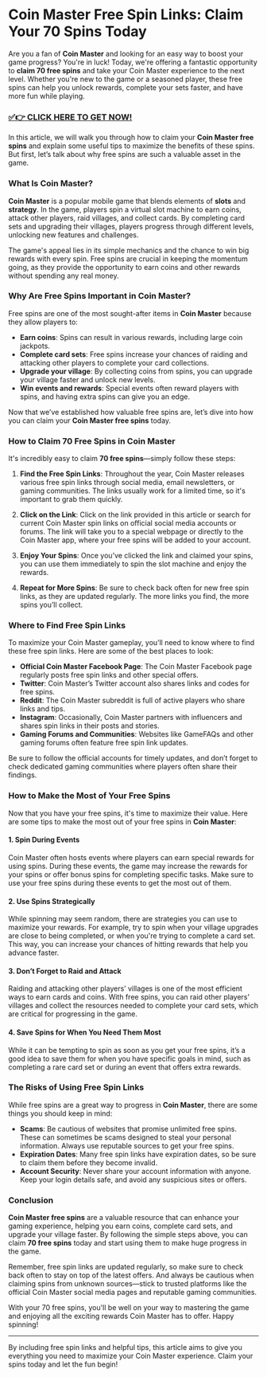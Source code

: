 # Coin Master Free Spin Links: Claim Your 70 Spins Today

Are you a fan of **Coin Master** and looking for an easy way to boost your game progress? You're in luck! Today, we're offering a fantastic opportunity to **claim 70 free spins** and take your Coin Master experience to the next level. Whether you're new to the game or a seasoned player, these free spins can help you unlock rewards, complete your sets faster, and have more fun while playing.

### [✅👉 CLICK HERE TO GET NOW!](https://freerewards.xyz/coin/master/)

In this article, we will walk you through how to claim your **Coin Master free spins** and explain some useful tips to maximize the benefits of these spins. But first, let’s talk about why free spins are such a valuable asset in the game.

### What Is Coin Master?

**Coin Master** is a popular mobile game that blends elements of **slots** and **strategy**. In the game, players spin a virtual slot machine to earn coins, attack other players, raid villages, and collect cards. By completing card sets and upgrading their villages, players progress through different levels, unlocking new features and challenges.

The game's appeal lies in its simple mechanics and the chance to win big rewards with every spin. Free spins are crucial in keeping the momentum going, as they provide the opportunity to earn coins and other rewards without spending any real money.

### Why Are Free Spins Important in Coin Master?

Free spins are one of the most sought-after items in **Coin Master** because they allow players to:

- **Earn coins**: Spins can result in various rewards, including large coin jackpots.
- **Complete card sets**: Free spins increase your chances of raiding and attacking other players to complete your card collections.
- **Upgrade your village**: By collecting coins from spins, you can upgrade your village faster and unlock new levels.
- **Win events and rewards**: Special events often reward players with spins, and having extra spins can give you an edge.

Now that we’ve established how valuable free spins are, let’s dive into how you can claim your **Coin Master free spins** today.

### How to Claim 70 Free Spins in Coin Master

It's incredibly easy to claim **70 free spins**—simply follow these steps:

1. **Find the Free Spin Links**: Throughout the year, Coin Master releases various free spin links through social media, email newsletters, or gaming communities. The links usually work for a limited time, so it's important to grab them quickly.
   
2. **Click on the Link**: Click on the link provided in this article or search for current Coin Master spin links on official social media accounts or forums. The link will take you to a special webpage or directly to the Coin Master app, where your free spins will be added to your account.

3. **Enjoy Your Spins**: Once you’ve clicked the link and claimed your spins, you can use them immediately to spin the slot machine and enjoy the rewards.

4. **Repeat for More Spins**: Be sure to check back often for new free spin links, as they are updated regularly. The more links you find, the more spins you’ll collect.

### Where to Find Free Spin Links

To maximize your Coin Master gameplay, you’ll need to know where to find these free spin links. Here are some of the best places to look:

- **Official Coin Master Facebook Page**: The Coin Master Facebook page regularly posts free spin links and other special offers.
- **Twitter**: Coin Master’s Twitter account also shares links and codes for free spins.
- **Reddit**: The Coin Master subreddit is full of active players who share links and tips.
- **Instagram**: Occasionally, Coin Master partners with influencers and shares spin links in their posts and stories.
- **Gaming Forums and Communities**: Websites like GameFAQs and other gaming forums often feature free spin link updates.

Be sure to follow the official accounts for timely updates, and don’t forget to check dedicated gaming communities where players often share their findings.

### How to Make the Most of Your Free Spins

Now that you have your free spins, it's time to maximize their value. Here are some tips to make the most out of your free spins in **Coin Master**:

#### 1. **Spin During Events**

Coin Master often hosts events where players can earn special rewards for using spins. During these events, the game may increase the rewards for your spins or offer bonus spins for completing specific tasks. Make sure to use your free spins during these events to get the most out of them.

#### 2. **Use Spins Strategically**

While spinning may seem random, there are strategies you can use to maximize your rewards. For example, try to spin when your village upgrades are close to being completed, or when you're trying to complete a card set. This way, you can increase your chances of hitting rewards that help you advance faster.

#### 3. **Don’t Forget to Raid and Attack**

Raiding and attacking other players’ villages is one of the most efficient ways to earn cards and coins. With free spins, you can raid other players' villages and collect the resources needed to complete your card sets, which are critical for progressing in the game.

#### 4. **Save Spins for When You Need Them Most**

While it can be tempting to spin as soon as you get your free spins, it’s a good idea to save them for when you have specific goals in mind, such as completing a rare card set or during an event that offers extra rewards.

### The Risks of Using Free Spin Links

While free spins are a great way to progress in **Coin Master**, there are some things you should keep in mind:

- **Scams**: Be cautious of websites that promise unlimited free spins. These can sometimes be scams designed to steal your personal information. Always use reputable sources to get your free spins.
- **Expiration Dates**: Many free spin links have expiration dates, so be sure to claim them before they become invalid.
- **Account Security**: Never share your account information with anyone. Keep your login details safe, and avoid any suspicious sites or offers.

### Conclusion

**Coin Master free spins** are a valuable resource that can enhance your gaming experience, helping you earn coins, complete card sets, and upgrade your village faster. By following the simple steps above, you can claim **70 free spins** today and start using them to make huge progress in the game.

Remember, free spin links are updated regularly, so make sure to check back often to stay on top of the latest offers. And always be cautious when claiming spins from unknown sources—stick to trusted platforms like the official Coin Master social media pages and reputable gaming communities.

With your 70 free spins, you'll be well on your way to mastering the game and enjoying all the exciting rewards Coin Master has to offer. Happy spinning!

---

By including free spin links and helpful tips, this article aims to give you everything you need to maximize your Coin Master experience. Claim your spins today and let the fun begin!
